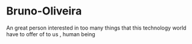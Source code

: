 # Bruno-Oliveira
An great person interested in too many things that this technology world have to offer of to us , human being
